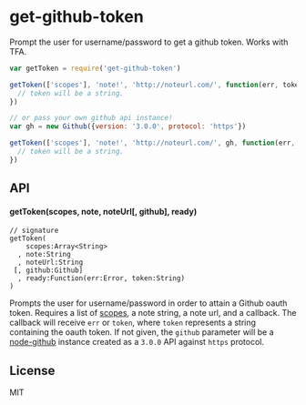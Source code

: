 # get-github-token

Prompt the user for username/password to get a github token. Works with TFA.

```javascript
var getToken = require('get-github-token')

getToken(['scopes'], 'note!', 'http://noteurl.com/', function(err, token) {
  // token will be a string.
})

// or pass your own github api instance!
var gh = new Github({version: '3.0.0', protocol: 'https'})

getToken(['scopes'], 'note!', 'http://noteurl.com/', gh, function(err, token) {
  // token will be a string.
})
```

## API

#### getToken(scopes, note, noteUrl[, github], ready)

```
// signature
getToken(
    scopes:Array<String>
  , note:String
  , noteUrl:String
 [, github:Github]
  , ready:Function(err:Error, token:String)
)
```

Prompts the user for username/password in order to attain a Github oauth
token. Requires a list of [scopes](https://developer.github.com/v3/oauth/#scopes),
a note string, a note url, and a callback. The callback will receive `err` or
`token`, where `token` represents a string containing the oauth token. If not
given, the `github` parameter will be a [node-github](http://npm.im/github) instance
created as a `3.0.0` API against `https` protocol.

## License

MIT

